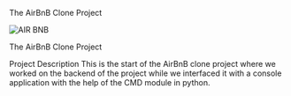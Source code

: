 The AirBnB Clone Project

![AIR BNB](https://user-images.githubusercontent.com/111281385/217294692-8bb440e5-ad96-40aa-83ad-c38c53617e20.JPG)


The AirBnB Clone Project
 

Project Description
This is the start of the AirBnB clone project where we worked on the backend of the project while we interfaced it with a console application with the help of the CMD module in python.
